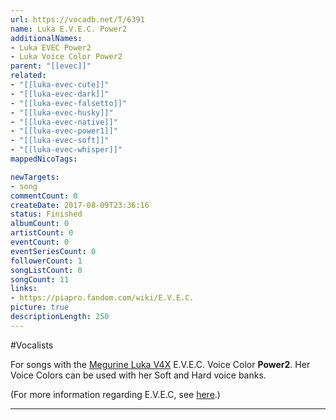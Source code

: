 ```yaml
---
url: https://vocadb.net/T/6391
name: Luka E.V.E.C. Power2
additionalNames: 
- Luka EVEC Power2
- Luka Voice Color Power2
parent: "[[evec]]"
related:
- "[[luka-evec-cute]]"
- "[[luka-evec-dark]]"
- "[[luka-evec-falsetto]]"
- "[[luka-evec-husky]]"
- "[[luka-evec-native]]"
- "[[luka-evec-power1]]"
- "[[luka-evec-soft]]"
- "[[luka-evec-whisper]]"
mappedNicoTags:

newTargets:
- song
commentCount: 0
createDate: 2017-08-09T23:36:16
status: Finished
albumCount: 0
artistCount: 0
eventCount: 0
eventSeriesCount: 0
followerCount: 1
songListCount: 0
songCount: 11
links: 
- https://piapro.fandom.com/wiki/E.V.E.C.
picture: true
descriptionLength: 250
---
```


#Vocalists

For songs with the [Megurine Luka V4X](http://vocadb.net/Ar/18748) E.V.E.C. Voice Color **Power2**. Her Voice Colors can be used with her Soft and Hard voice banks.

(For more information regarding E.V.E.C, see [here](http://vocadb.net/T/4828/evec).)

---

